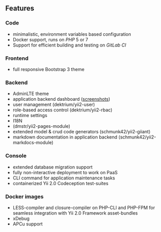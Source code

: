 
Features
--------

### Code

- minimalistic, environment variables based configuration
- Docker support, runs on *PHP* 5 or 7
- Support for efficient building and testing on *GitLab CI*  

### Frontend

- full responsive Bootstrap 3 theme

### Backend

- AdminLTE theme
- application backend dashboard ([screenshots](https://plus.google.com/+Phundament/posts/7y1TkmmsrcN?pid=6070967303804764434&oid=114873431066202526630))
- user management (dektrium/yii2-user)
- role-based access control (dektrium/yii2-rbac)
- runtime settings
- I18N
- (dmstr/yii2-pages-module)
- extended model & crud code generators (schmunk42/yii2-giiant)
- markdown documentation in application backend (schmunk42/yii2-markdocs-module)

### Console

- extended database migration support
- fully non-interactive deployment to work on PaaS
- CLI command for application maintenance tasks
- containerized Yii 2.0 Codeception test-suites 

### Docker images

- LESS-compiler and closure-compiler on PHP-CLI and PHP-FPM for seamless integration with Yii 2.0 Framework asset-bundles 
- xDebug
- APCu support 
